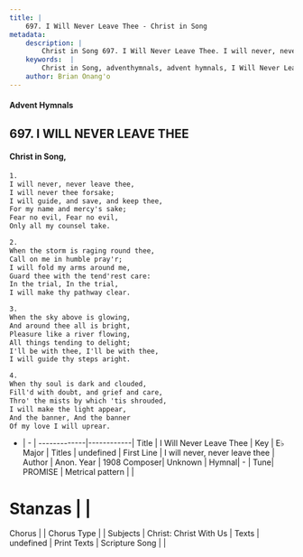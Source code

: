 ```yaml
---
title: |
    697. I Will Never Leave Thee - Christ in Song
metadata:
    description: |
        Christ in Song 697. I Will Never Leave Thee. I will never, never leave thee, I will never thee forsake; I will guide, and save, and keep thee, For my name and mercy's sake; Fear no evil, Fear no evil, Only all my counsel take.
    keywords:  |
        Christ in Song, adventhymnals, advent hymnals, I Will Never Leave Thee, I will never, never leave thee. 
    author: Brian Onang'o
---
```


#### Advent Hymnals
## 697. I WILL NEVER LEAVE THEE
####  Christ in Song,

```txt
1.
I will never, never leave thee,
I will never thee forsake;
I will guide, and save, and keep thee,
For my name and mercy's sake;
Fear no evil, Fear no evil,
Only all my counsel take.

2.
When the storm is raging round thee,
Call on me in humble pray'r;
I will fold my arms around me,
Guard thee with the tend'rest care:
In the trial, In the trial,
I will make thy pathway clear.

3.
When the sky above is glowing,
And around thee all is bright,
Pleasure like a river flowing,
All things tending to delight;
I'll be with thee, I'll be with thee,
I will guide thy steps aright.

4.
When thy soul is dark and clouded,
Fill'd with doubt, and grief and care,
Thro' the mists by which 'tis shrouded,
I will make the light appear,
And the banner, And the banner
Of my love I will uprear.


```

- |   -  |
-------------|------------|
Title | I Will Never Leave Thee |
Key | E♭ Major |
Titles | undefined |
First Line | I will never, never leave thee |
Author | Anon.
Year | 1908
Composer| Unknown |
Hymnal|  - |
Tune| PROMISE |
Metrical pattern | |
# Stanzas |  |
Chorus |  |
Chorus Type |  |
Subjects | Christ: Christ With Us |
Texts | undefined |
Print Texts | 
Scripture Song |  |
    
